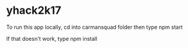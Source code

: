 # yhack2k17

To run this app locally, cd into carmansquad folder then type npm start

If that doesn't work, type npm install
